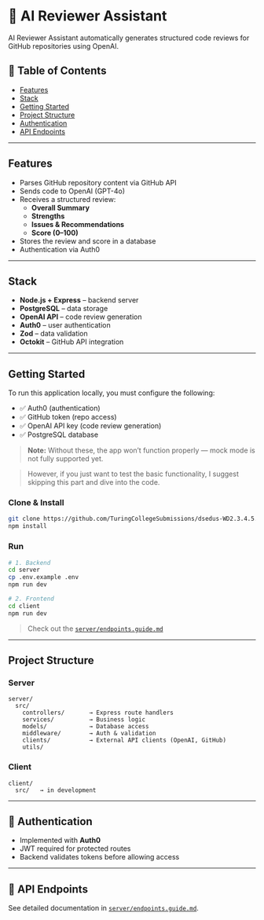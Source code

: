 
# 🧠 AI Reviewer Assistant

AI Reviewer Assistant automatically generates structured code reviews for GitHub repositories using OpenAI.

## 📑 Table of Contents
- [Features](#features)
- [Stack](#stack)
- [Getting Started](#getting-started)
- [Project Structure](#project-structure)
- [Authentication](#authentication)
- [API Endpoints](#api-endpoints)

---

## Features

- Parses GitHub repository content via GitHub API
- Sends code to OpenAI (GPT-4o)
- Receives a structured review:
  - **Overall Summary**
  - **Strengths**
  - **Issues & Recommendations**
  - **Score (0–100)**
- Stores the review and score in a database
- Authentication via Auth0

---

## Stack

- **Node.js + Express** – backend server
- **PostgreSQL** – data storage
- **OpenAI API** – code review generation
- **Auth0** – user authentication
- **Zod** – data validation
- **Octokit** – GitHub API integration

---

## Getting Started

To run this application locally, you must configure the following:

- ✅ Auth0 (authentication)
- ✅ GitHub token (repo access)
- ✅ OpenAI API key (code review generation)
- ✅ PostgreSQL database

> **Note:** Without these, the app won’t function properly — mock mode is not fully supported yet.

> However, if you just want to test the basic functionality, I suggest skipping this part and dive into the code.

### Clone & Install

```bash
git clone https://github.com/TuringCollegeSubmissions/dsedus-WD2.3.4.5.git
npm install
````

### Run

```bash
# 1. Backend
cd server
cp .env.example .env
npm run dev

# 2. Frontend
cd client
npm run dev
```

> Check out the [`server/endpoints.guide.md`](server/endpoints.guide.md)

---

## Project Structure

### Server

```
server/
  src/
    controllers/       → Express route handlers
    services/          → Business logic
    models/            → Database access
    middleware/        → Auth & validation
    clients/           → External API clients (OpenAI, GitHub)
    utils/
```

### Client

```
client/
  src/   → in development
```

---

## 🔑 Authentication

* Implemented with **Auth0**
* JWT required for protected routes
* Backend validates tokens before allowing access

---

## 📡 API Endpoints

See detailed documentation in [`server/endpoints.guide.md`](server/endpoints.guide.md).